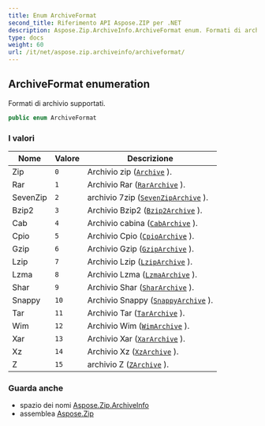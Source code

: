 ```yaml
---
title: Enum ArchiveFormat
second_title: Riferimento API Aspose.ZIP per .NET
description: Aspose.Zip.ArchiveInfo.ArchiveFormat enum. Formati di archivio supportati.
type: docs
weight: 60
url: /it/net/aspose.zip.archiveinfo/archiveformat/
---
```

## ArchiveFormat enumeration

Formati di archivio supportati.

```csharp
public enum ArchiveFormat
```

### I valori

| Nome | Valore | Descrizione |
| --- | --- | --- |
| Zip | `0` | Archivio zip ([`Archive`](../../aspose.zip/archive/) ). |
| Rar | `1` | Archivio Rar ([`RarArchive`](../../aspose.zip.rar/rararchive/) ). |
| SevenZip | `2` | archivio 7zip ([`SevenZipArchive`](../../aspose.zip.sevenzip/sevenziparchive/) ). |
| Bzip2 | `3` | Archivio Bzip2 ([`Bzip2Archive`](../../aspose.zip.bzip2/bzip2archive/) ). |
| Cab | `4` | Archivio cabina ([`CabArchive`](../../aspose.zip.cab/cabarchive/) ). |
| Cpio | `5` | Archivio Cpio ([`CpioArchive`](../../aspose.zip.cpio/cpioarchive/) ). |
| Gzip | `6` | Archivio Gzip ([`GzipArchive`](../../aspose.zip.gzip/gziparchive/) ). |
| Lzip | `7` | Archivio Lzip ([`LzipArchive`](../../aspose.zip.lzip/lziparchive/) ). |
| Lzma | `8` | Archivio Lzma ([`LzmaArchive`](../../aspose.zip.lzma/lzmaarchive/) ). |
| Shar | `9` | Archivio Shar ([`SharArchive`](../../aspose.zip.shar/shararchive/) ). |
| Snappy | `10` | Archivio Snappy ([`SnappyArchive`](../../aspose.zip.snappy/snappyarchive/) ). |
| Tar | `11` | Archivio Tar ([`TarArchive`](../../aspose.zip.tar/tararchive/) ). |
| Wim | `12` | Archivio Wim ([`WimArchive`](../../aspose.zip.wim/wimarchive/) ). |
| Xar | `13` | Archivio Xar ([`XarArchive`](../../aspose.zip.xar/xararchive/) ). |
| Xz | `14` | Archivio Xz ([`XzArchive`](../../aspose.zip.xz/xzarchive/) ). |
| Z | `15` | archivio Z ([`ZArchive`](../../aspose.zip.z/zarchive/) ). |

### Guarda anche

* spazio dei nomi [Aspose.Zip.ArchiveInfo](../../aspose.zip.archiveinfo/)
* assemblea [Aspose.Zip](../../)


